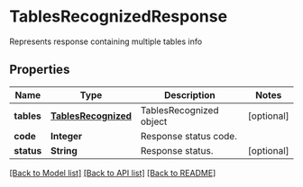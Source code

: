 ﻿
# TablesRecognizedResponse
Represents response containing multiple tables info

## Properties
Name | Type | Description | Notes
------------ | ------------- | ------------- | -------------
**tables** | [**TablesRecognized**](TablesRecognized.md) | TablesRecognized object | [optional]
**code** | **Integer** | Response status code. | 
**status** | **String** | Response status. | [optional]


[[Back to Model list]](../README.md#documentation-for-models) [[Back to API list]](../README.md#documentation-for-api-endpoints) [[Back to README]](../README.md)



